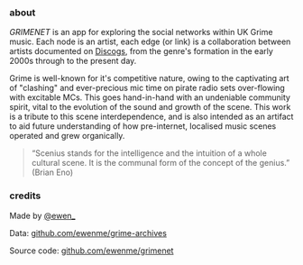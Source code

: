 ### about

*GRIMENET* is an app for exploring the social networks within UK Grime music. Each node is an artist, each edge (or link) is a collaboration between artists documented on [Discogs](https://www.discogs.com/), from the genre's formation in the early 2000s through to the present day.

Grime is well-known for it's competitive nature, owing to the captivating art of "clashing" and ever-precious mic time on pirate radio sets over-flowing with excitable MCs. This goes hand-in-hand with an undeniable community spirit, vital to the evolution of the sound and growth of the scene. This work is a tribute to this scene interdependence, and is also intended as an artifact to aid future understanding of how pre-internet, localised music scenes operated and grew organically.

> “Scenius stands for the intelligence and the intuition of a whole cultural scene. It is the communal form of the concept of the genius.” (Brian Eno)

### credits

Made by [@ewen_](https://twitter.com/ewen_)

Data: [github.com/ewenme/grime-archives](https://github.com/ewenme/grime-archives)

Source code: [github.com/ewenme/grimenet](https://github.com/ewenme/grimenet)
